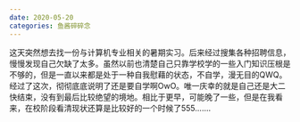 ```yaml
---
date: 2020-05-20
categories: 鱼酱碎碎念
---
```


这天突然想去找一份与计算机专业相关的暑期实习。后来经过搜集各种招聘信息，慢慢发现自己欠缺了太多。虽然以前也清楚自己只靠学校学的一些入门知识压根是不够的，但是一直以来都是处于一种自我慰藉的状态，不自学，漫无目的QWQ。经过了这次，彻彻底底说明了还是要自学啊OwO。唯一庆幸的就是自己还是大二快结束，没有到最后比较绝望的境地。相比于更早，可能晚了一些，但是在我看来，在校阶段看清现状还算是比较好的一个时候了555.......